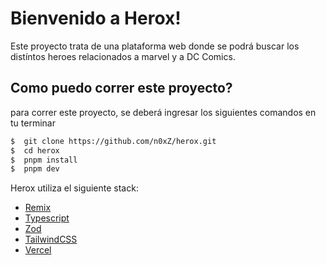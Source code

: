 # Bienvenido a Herox!

Este proyecto trata de una plataforma web donde se podrá buscar los distíntos heroes relacionados a marvel y a DC Comics.


## Como puedo correr este proyecto?

para correr este proyecto, se deberá ingresar los siguientes comandos en tu terminar

```sh
$  git clone https://github.com/n0xZ/herox.git
$  cd herox
$  pnpm install
$  pnpm dev
```


Herox utiliza el siguiente stack:
- [Remix](http://remix.run)
- [Typescript](https://www.typescriptlang.org/)
- [Zod](https://github.com/colinhacks/zod)
- [TailwindCSS](https://tailwindcss.com/)
- [Vercel](https://vercel.com/)